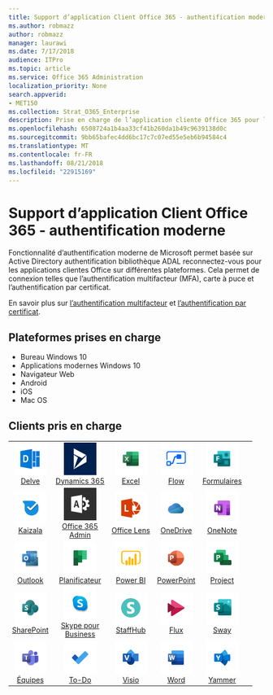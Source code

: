 ```yaml
---
title: Support d’application Client Office 365 - authentification moderne
ms.author: robmazz
author: robmazz
manager: laurawi
ms.date: 7/17/2018
audience: ITPro
ms.topic: article
ms.service: Office 365 Administration
localization_priority: None
search.appverid:
- MET150
ms.collection: Strat_O365_Enterprise
description: Prise en charge de l’application cliente Office 365 pour l’authentification moderne.
ms.openlocfilehash: 6508724a1b4aa33cf41b260da1b49c9639138d0c
ms.sourcegitcommit: 9bb65bafec4dd6bc17c7c07ed55e5eb6b94584c4
ms.translationtype: MT
ms.contentlocale: fr-FR
ms.lasthandoff: 08/21/2018
ms.locfileid: "22915169"
---
```

# <a name="office-365-client-app-support---modern-authentication"></a>Support d’application Client Office 365 - authentification moderne

Fonctionnalité d’authentification moderne de Microsoft permet basée sur Active Directory authentification bibliothèque ADAL reconnectez-vous pour les applications clientes Office sur différentes plateformes. Cela permet de connexion telles que l’authentification multifacteur (MFA), carte à puce et l’authentification par certificat.

En savoir plus sur [l’authentification multifacteur](https://docs.microsoft.com/azure/active-directory/authentication/multi-factor-authentication) et [l’authentification par certificat](https://docs.microsoft.com/azure/active-directory/active-directory-certificate-based-authentication-get-started).

## <a name="supported-platforms"></a>Plateformes prises en charge

 - Bureau Windows 10
 - Applications modernes Windows 10
 - Navigateur Web
 - Android
 - iOS
 - Mac OS

## <a name="supported-clients"></a>Clients pris en charge

| | | | | | |
|:---:|:---:|:---:|:---:|:---:|:---:|
| ![Entrer l’icône](media/o365-delve-64x64.png) <br> [Delve](https://products.office.com/business/intelligent-search) | ![Icône Dynamics 365](media/o365-dynamics365-64x64.png) <br> [Dynamics 365](https://dynamics.microsoft.com) | ![Icône Excel](media/o365-excel-64x64.png) <br> [Excel](https://products.office.com/excel) | ![Icône de flux](media/o365-flow-64x64.png) <br> [Flow](https://flow.microsoft.com) | ![Icône de formulaires](media/o365-forms-64x64.png) <br> [Formulaires](https://flow.microsoft.com/connectors/shared_microsoftforms/microsoft-forms/) | 
| ![Icône Kaizala](media/o365-kaizala-64x64.png) <br> [Kaizala](https://products.office.com/en/business/microsoft-kaizala) | ![Icône d’administration d’Office 365](media/o365-o365admin-64x64.png) <br> [Office 365 <br> Admin](https://products.office.com/business/manage-office-365-admin-app) | ![Icône Loupe](media/o365-lens-64x64.png) <br> [Office Lens](https://www.microsoft.com/p/office-lens/9wzdncrfj3t8?activetab=pivot%3Aoverviewtab) | ![OneDrive entreprise icône](media/o365-OneDrive-64x64.png) <br> [OneDrive](https://products.office.com/onedrive-for-business/online-cloud-storage) | ![Icône OneNote](media/o365-OneNote-64x64.png) <br> [OneNote](https://products.office.com/onenote)
| ![Icône Outlook](media/o365-outlook-64x64.png) <br> [Outlook](https://products.office.com/outlook) | ![Icône du planificateur](media/o365-planner-64x64.png) <br> [Planificateur](https://products.office.com/business/task-management-software) | ![Icône PowerBI](media/o365-powerbi-64x64.png) <br> [Power BI](https://powerbi.microsoft.com) | ![Icône PowerPoint](media/o365-powerpoint-64x64.png) <br> [PowerPoint](https://products.office.com/powerpoint) | ![Icône de projet](media/o365-project-64x64.png) <br> [Project](https://products.office.com/project) 
| ![Icône SharePoint](media/o365-sharepoint-64x64.png) <br> [SharePoint](https://products.office.com/sharepoint) | ![Skype pour entreprise icône](media/o365-skypeforbusiness-64x64.png) <br> [Skype pour <br> Business](https://www.skype.com/business/) | ![Icône StaffHub](media/o365-staffhub-64x64.png) <br> [StaffHub](https://products.office.com/microsoft-staffhub/staff-scheduling-software) | ![Icône de flux de données](media/o365-stream-64x64.png) <br> [Flux](https://stream.microsoft.com) | ![Icône de balancement](media/o365-sway-64x64.png) <br> [Sway](https://sway.com)
| ![Icône d’équipes](media/o365-teams-64x64.png) <br> [Équipes](https://products.office.com/microsoft-teams/group-chat-software) | ![Icône des tâches](media/o365-todo-64x64.png) <br> [To-Do](https://todo.microsoft.com) | ![Icône Visio](media/o365-visio-64x64.png) <br> [Visio](https://products.office.com/visio/flowchart-software) | ![Icône Word](media/o365-word-64x64.png) <br> [Word](https://products.office.com/word) | ![Icône de Yammer](media/o365-yammer-64x64.png) <br> [Yammer](https://products.office.com/yammer/yammer-overview)
